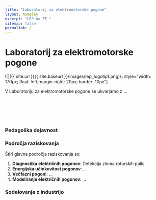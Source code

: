 ```yaml
---
title: "Laboratorij za elektromotorske pogone"
layout: homelay
excerpt: "LEP na FE."
sitemap: false
permalink: /
---
```


# Laboratorij za elektromotorske pogone


![]({{ site.url }}{{ site.baseurl }}/images/lep_logotip1.png){: style="width: 170px; float: left;margin-right: 20px; border: 10px"}


V Laboratoriju za elektromotorske pogone se ukvarjamo z ...
<br><br><br><br><br><br>



### Pedagoška dejavnost

### Področja raziskovanja
Štiri glavna področja raziskovanja so:

1. **Diagnostika električnih pogonov**: Detekcija zloma rotorskih palic
2. **Energijska učinkovitost pogonov**: ...
3. **Večfazni pogoni**: ...
4. **Modeliranje električnih pogonov**: ...

### Sodelovanje z industrijo